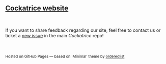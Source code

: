 ## [Cockatrice website](https://cockatrice.github.io)
<br>

If you want to share feedback regarding our site, feel free to contact us or ticket a [new issue](https://github.com/Cockatrice/Cockatrice/issues/new) in the main *Cockatrice* repo!
<br>
<br>
<br>
<br>
<sub>Hosted on GitHub Pages &mdash; based on 'Minimal' theme by <a href="https://github.com/orderedlist">orderedlist</a><sub>
